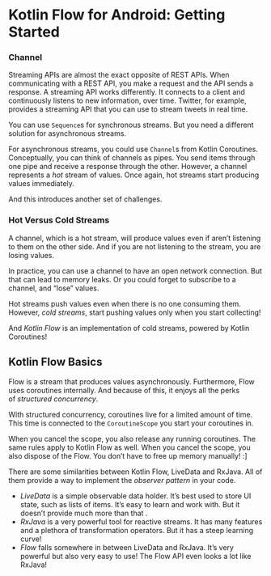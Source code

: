 # Kotlin Flow for Android: Getting Started

### Channel

Streaming APIs are almost the exact opposite of REST APIs. When communicating with a REST API, you make a request and the API sends a response. A streaming API works differently. It connects to a client and continuously listens to new information, over time. Twitter, for example, provides a streaming API that you can use to stream tweets in real time.

You can use `Sequence`s for synchronous streams. But you need a different solution for asynchronous streams.

For asynchronous streams, you could use `Channel`s from Kotlin Coroutines. Conceptually, you can think of channels as pipes. You send items through one pipe and receive a response through the other. However, a channel represents a *hot* stream of values. Once again, hot streams start producing values immediately.

And this introduces another set of challenges.

### Hot Versus Cold Streams

A channel, which is a hot stream, will produce values even if aren’t listening to them on the other side. And if you are not listening to the stream, you are losing values.

In practice, you can use a channel to have an open network connection. But that can lead to memory leaks. Or you could forget to subscribe to a channel, and “lose” values.

Hot streams push values even when there is no one consuming them. However, *cold streams*, start pushing values only when you start collecting!

And *Kotlin Flow* is an implementation of cold streams, powered by Kotlin Coroutines!

## Kotlin Flow Basics

Flow is a stream that produces values asynchronously. Furthermore, Flow uses coroutines internally. And because of this, it enjoys all the perks of *structured concurrency*.

With structured concurrency, coroutines live for a limited amount of time. This time is connected to the `CoroutineScope` you start your coroutines in.

When you cancel the scope, you also release any running coroutines. The same rules apply to Kotlin Flow as well. When you cancel the scope, you also dispose of the Flow. You don’t have to free up memory manually! :]

There are some similarities between Kotlin Flow, LiveData and RxJava. All of them provide a way to implement the *observer pattern* in your code.

- *LiveData* is a simple observable data holder. It’s best used to store UI state, such as lists of items. It’s easy to learn and work with. But it doesn’t provide much more than that .
- *RxJava* is a very powerful tool for reactive streams. It has many features and a plethora of transformation operators. But it has a steep learning curve!
- *Flow* falls somewhere in between LiveData and RxJava. It’s very powerful but also very easy to use! The Flow API even looks a lot like RxJava!
